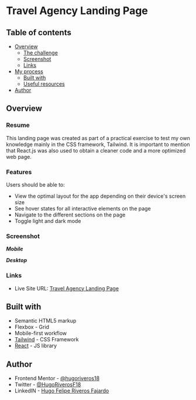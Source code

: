 # Travel Agency Landing Page

## Table of contents

- [Overview](#overview)
  - [The challenge](#the-challenge)
  - [Screenshot](#screenshot)
  - [Links](#links)
- [My process](#my-process)
  - [Built with](#built-with)
  - [Useful resources](#useful-resources)
- [Author](#author)



## Overview

### Resume

This landing page was created as part of a practical exercise to test my own knowledge mainly in the CSS framework, Tailwind. It is important to mention that React.js was also used to obtain a cleaner code and a more optimized web page.


### Features

Users should be able to:

- View the optimal layout for the app depending on their device's screen size
- See hover states for all interactive elements on the page
- Navigate to the different sections on the page
- Toggle light and dark mode

### Screenshot

***Mobile***

<!-- <img src="./public/screen-mobile.png" width="800"/>  -->

***Desktop***

<!-- <img src="./public/screen-desktop.png" width="800" />  -->


### Links

- Live Site URL: [Travel Agency Landing Page](https://hugoriveros18.github.io/todo-app/)


## Built with

- Semantic HTML5 markup
- Flexbox - Grid
- Mobile-first workflow
- [Tailwind](https://tailwindcss.com/) - CSS Framework
- [React](https://reactjs.org/) - JS library


## Author

- Frontend Mentor - [@hugoriveros18](https://www.frontendmentor.io/profile/hugoriveros18)
- Twitter - [@HugoRiverosF18](https://www.twitter.com/HugoRiverosF18)
- LinkedIN - [Hugo Felipe Riveros Fajardo](https://www.linkedin.com/in/hugo-felipe-riveros-fajardo-bb840292)
